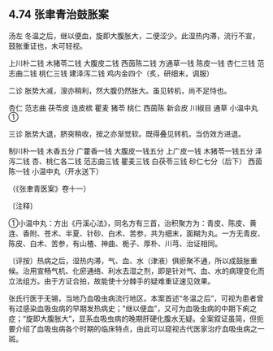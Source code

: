 ## 4.74 张聿青治鼓胀案

汤左 冬温之后，继以便血，旋即大腹胀大，二便涩少。此湿热内滞，流行不宣，鼓胀重证也，未可轻视。

上川朴二钱 木猪苓二钱 大腹皮二钱 西茵陈二钱 方通草一钱 陈皮一钱 杏仁三钱 范志曲二钱 桃仁三钱 建泽泻二钱 鸡内金四个（炙，研细末，调服）

二诊 胀势大减，溲亦稍利，然大腹仍然胀大。虽见转机，尚不足恃也。

杏仁 范志曲 茯苓皮 连皮槟 瞿麦 猪苓 桃仁 西茵陈 新会皮 川椒目 通草 小温中丸①

三诊 胀势大退，脐突稍收，按之亦渐觉软。既得叠见转机，当仿效方进退。

制川朴一钱 木香五分 广藿香一钱 大腹皮一钱五分 上广皮一钱 木猪苓一钱五分 泽泻二钱 杏、桃仁各二钱 范志曲三钱 瞿麦三钱 白茯苓三钱 砂仁七分（后下） 西茵陈一钱 小温中丸（开水送下）

（《张聿青医案》卷十一）

〔注释〕

①小温中丸：方出《丹溪心法》，同名方有三首，治积聚方为：青皮、陈皮、黄连、香附、苍术、半夏、针砂、白术、苦参，共为细末，面糊为丸。一方无青皮、陈皮、白术、苦参，有山楂、神曲、栀子、厚朴、川芎、治证相同。

〔评按〕热病之后，湿热内滞，气、血、水（津液）俱瘀聚不通，所以成鼓胀重候。治用宣畅气机、化瘀通络、利水去湿之剂，即是针对气、血、水的病理变化而立法组方。由于方证合拍，故能使十分棘手的疑难重证速见效果。

张氏行医于无锡，当地乃血吸虫病流行地区。本案首述“冬温之后”，可视为患者曾有过感染血吸虫病的早期发热病史；"继以便血”，又可为血吸虫病的中期下痢之症；“旋即大腹胀大”，显系血吸虫病的晚期肝硬化腹水无疑。全案叙证虽简，但扼要介绍了血吸虫病各个时期的临床特点，由此可以窥视古代医家治疗血吸虫病之一斑。
